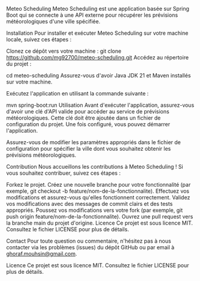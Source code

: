 Meteo Scheduling
Meteo Scheduling est une application basée sur Spring Boot qui se connecte à une API externe pour récupérer les prévisions météorologiques d'une ville spécifiée.

Installation
Pour installer et exécuter Meteo Scheduling sur votre machine locale, suivez ces étapes :

Clonez ce dépôt vers votre machine :
git clone https://github.com/mg92700/meteo-scheduling.git
Accédez au répertoire du projet :

cd meteo-scheduling
Assurez-vous d'avoir Java JDK 21 et Maven installés sur votre machine.

Exécutez l'application en utilisant la commande suivante :

mvn spring-boot:run
Utilisation Avant d'exécuter l'application, assurez-vous d'avoir une clé d'API valide pour accéder au service de prévisions météorologiques. Cette clé doit être ajoutée dans un fichier de configuration du projet. Une fois configuré, vous pouvez démarrer l'application.

Assurez-vous de modifier les paramètres appropriés dans le fichier de configuration pour spécifier la ville dont vous souhaitez obtenir les prévisions météorologiques.

Contribution Nous accueillons les contributions à Meteo Scheduling ! Si vous souhaitez contribuer, suivez ces étapes :

Forkez le projet. Créez une nouvelle branche pour votre fonctionnalité (par exemple, git checkout -b feature/nom-de-la-fonctionnalite). Effectuez vos modifications et assurez-vous qu'elles fonctionnent correctement. Validez vos modifications avec des messages de commit clairs et des tests appropriés. Poussez vos modifications vers votre fork (par exemple, git push origin feature/nom-de-la-fonctionnalite). Ouvrez une pull request vers la branche main du projet d'origine. Licence Ce projet est sous licence MIT. Consultez le fichier LICENSE pour plus de détails.

Contact Pour toute question ou commentaire, n'hésitez pas à nous contacter via les problèmes (issues) du dépôt GitHub ou par email à ghoraf.mouhsin@gmail.com.

Licence Ce projet est sous licence MIT. Consultez le fichier LICENSE pour plus de détails.
